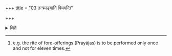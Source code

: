 +++
title = "03 तन्त्रमङ्गानि विभवन्ति"

+++

<details><summary>थिते</summary>

3. The subsidiary-rites[^1] which even performed once can apply to all, are sufficient (to all) in a joint manner (i.e. they are to be performed only once and not for eleven times).   

[^1]: e.g. the rite of fore-offerings (Prayājas) is to be performed only once and not for eleven times. 
</details>
